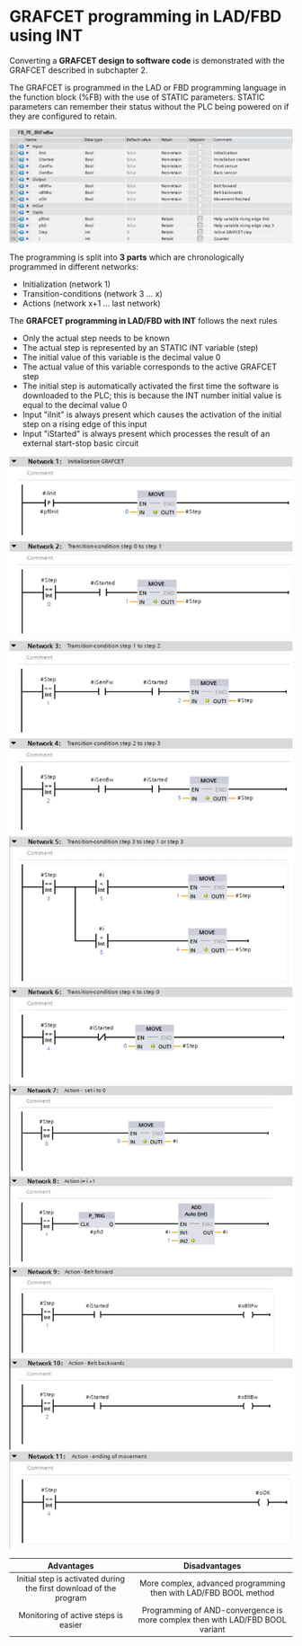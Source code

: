 # GRAFCET programming in LAD/FBD using INT

Converting a **GRAFCET design to software code** is demonstrated with the GRAFCET described in subchapter 2.

The GRAFCET is programmed in the LAD or FBD programming language in the function block (%FB) with the use of STATIC parameters. STATIC parameters can remember their status without the PLC being powered on if they are configured to retain.

![Siemens VAR ](../Ad04/Images/SiemensVarINT.jpg)

The programming is split into **3 parts** which are chronologically programmed in different networks:
-   Initialization (network 1)
-   Transition-conditions (network 3 ... x)
-   Actions (network x+1 ... last network)

The **GRAFCET programming in LAD/FBD with INT** follows the next rules
-   Only the actual step needs to be known
-   The actual step is represented by an STATIC INT variable (step)
-   The initial value of this variable is the decimal value 0
-   The actual value of this variable corresponds to the active GRAFCET step
-   The initial step is automatically activated the first time the software is downloaded to the PLC; this is because the INT number initial value is equal to the decimal value 0
-   Input "iInit" is always present which causes the activation of the initial step on a rising edge of this input
  - Input "iStarted" is always present which processes the result of an external start-stop basic circuit

![INT ](../Ad04/Images/SiemensINT1.jpg)
![INT ](../Ad04/Images/SiemensINT2.jpg)
![INT ](../Ad04/Images/SiemensINT3.jpg)
![INT ](../Ad04/Images/SiemensINT4.jpg)
![INT ](../Ad04/Images/SiemensINT5.jpg)
![INT ](../Ad04/Images/SiemensINT6.jpg)

| **Advantages** | **Disadvantages** |
| :---:          | :---:             |
| Initial step is activated during the first download of the program | More complex, advanced programming then with LAD/FBD BOOL method |
| Monitoring of active steps is easier | Programming of AND-convergence is more complex then with LAD/FBD BOOL variant |
